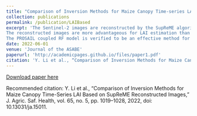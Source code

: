 ```yaml
---
title: "Comparison of Inversion Methods for Maize Canopy Time-series LAI Based on SupReME Reconstructed Images."
collection: publications
permalink: /publication/LAIBased
excerpt: 'The Sentinel-2 images are reconstructed by the SupReME algorithm to obtain rich spatial features and consistent spectral reflectance.
The reconstructed images are more advantageous for LAI estimation than the original images.
The PROSAIL coupled RF model is verified to be an effective method for time-series LAI estimation at 10 m spatial resolution.'
date: 2022-06-01
venue: 'Journal of the ASABE'
paperurl: 'http://academicpages.github.io/files/paper1.pdf'
citation: 'Y. Li et al., “Comparison of Inversion Methods for Maize Canopy Time-Series LAI Based on SupReME Reconstructed Images,” J. Agric. Saf. Health, vol. 65, no. 5, pp. 1019–1028, 2022, doi: 10.13031/ja.15011.'
---
```



[Download paper here](http://academicpages.github.io/files/paper1.pdf)

Recommended citation: Y. Li et al., “Comparison of Inversion Methods for Maize Canopy Time-Series LAI Based on SupReME Reconstructed Images,” J. Agric. Saf. Health, vol. 65, no. 5, pp. 1019–1028, 2022, doi: 10.13031/ja.15011.